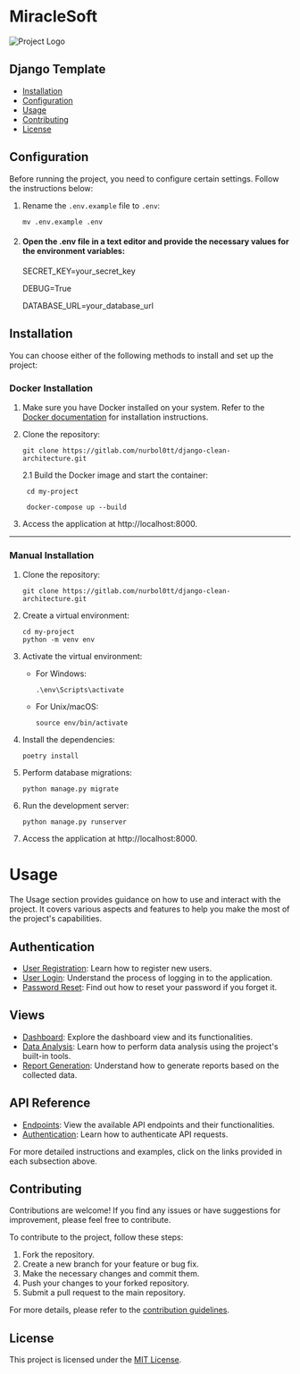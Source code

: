 # MiracleSoft

![Project Logo](/path/to/logo.png)

## Django Template


- [Installation](#installation)
- [Configuration](#configuration)
- [Usage](#usage)
- [Contributing](#contributing)
- [License](#license)


## Configuration

Before running the project, you need to configure certain settings. Follow the instructions below:

1. Rename the `.env.example` file to `.env`:

   ```shell
   mv .env.example .env
   
2. #### Open the .env file in a text editor and provide the necessary values for the environment variables:
    SECRET_KEY=your_secret_key

    DEBUG=True

    DATABASE_URL=your_database_url


## Installation

You can choose either of the following methods to install and set up the project:

### Docker Installation

1. Make sure you have Docker installed on your system. Refer to the [Docker documentation](https://docs.docker.com/get-docker/) for installation instructions.


2. Clone the repository:
    ```
    git clone https://gitlab.com/nurbol0tt/django-clean-architecture.git
    ```
   2.1 Build the Docker image and start the container:
   ```
    cd my-project
   ```
   ```
    docker-compose up --build
   ```

3. Access the application at http://localhost:8000.
___


### Manual Installation

1. Clone the repository:
    ```
    git clone https://gitlab.com/nurbol0tt/django-clean-architecture.git
    ```

2. Create a virtual environment:
    ```
    cd my-project
    python -m venv env
    ```

3. Activate the virtual environment:
   * For Windows:
      ```
      .\env\Scripts\activate
      ```
   * For Unix/macOS:
      ```
      source env/bin/activate
      ```
     

4. Install the dependencies:
    ```
    poetry install
    ```

5. Perform database migrations:
   ```
   python manage.py migrate
   ```

6. Run the development server:

   ``` 
   python manage.py runserver
   ```
   
7. Access the application at http://localhost:8000.


# Usage

The Usage section provides guidance on how to use and interact with the project. It covers various aspects and features to help you make the most of the project's capabilities.

## Authentication

- [User Registration](user-registration.md): Learn how to register new users.
- [User Login](user-login.md): Understand the process of logging in to the application.
- [Password Reset](password-reset.md): Find out how to reset your password if you forget it.

## Views

- [Dashboard](dashboard.md): Explore the dashboard view and its functionalities.
- [Data Analysis](data-analysis.md): Learn how to perform data analysis using the project's built-in tools.
- [Report Generation](report-generation.md): Understand how to generate reports based on the collected data.

## API Reference

- [Endpoints](api-endpoints.md): View the available API endpoints and their functionalities.
- [Authentication](api-authentication.md): Learn how to authenticate API requests.

For more detailed instructions and examples, click on the links provided in each subsection above.


## Contributing

Contributions are welcome! If you find any issues or have suggestions for improvement, please feel free to contribute.

To contribute to the project, follow these steps:

1. Fork the repository.
2. Create a new branch for your feature or bug fix.
3. Make the necessary changes and commit them.
4. Push your changes to your forked repository.
5. Submit a pull request to the main repository.

For more details, please refer to the [contribution guidelines](CONTRIBUTING.md).


## License

This project is licensed under the [MIT License](LICENSE).
